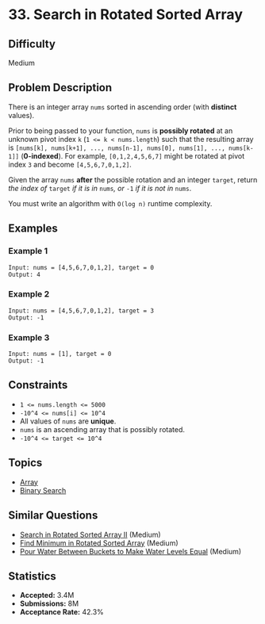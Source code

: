 # 33. Search in Rotated Sorted Array

## Difficulty

Medium

## Problem Description

There is an integer array `nums` sorted in ascending order (with **distinct** values).

Prior to being passed to your function, `nums` is **possibly rotated** at an unknown pivot index `k` (`1 <= k < nums.length`) such that the resulting array is `[nums[k], nums[k+1], ..., nums[n-1], nums[0], nums[1], ..., nums[k-1]]` (**0-indexed**). For example, `[0,1,2,4,5,6,7]` might be rotated at pivot index `3` and become `[4,5,6,7,0,1,2]`.

Given the array `nums` **after** the possible rotation and an integer `target`, return *the index of* `target` *if it is in* `nums`*, or* `-1` *if it is not in* `nums`.

You must write an algorithm with `O(log n)` runtime complexity.

## Examples

### Example 1

```
Input: nums = [4,5,6,7,0,1,2], target = 0
Output: 4
```

### Example 2

```
Input: nums = [4,5,6,7,0,1,2], target = 3
Output: -1
```

### Example 3

```
Input: nums = [1], target = 0
Output: -1
```

## Constraints

- `1 <= nums.length <= 5000`
- `-10^4 <= nums[i] <= 10^4`
- All values of `nums` are **unique**.
- `nums` is an ascending array that is possibly rotated.
- `-10^4 <= target <= 10^4`

## Topics

- [Array](/tag/array/)
- [Binary Search](/tag/binary-search/)

## Similar Questions

- [Search in Rotated Sorted Array II](/problems/search-in-rotated-sorted-array-ii/) (Medium)
- [Find Minimum in Rotated Sorted Array](/problems/find-minimum-in-rotated-sorted-array/) (Medium)
- [Pour Water Between Buckets to Make Water Levels Equal](/problems/pour-water-between-buckets-to-make-water-levels-equal/) (Medium)

## Statistics

- **Accepted:** 3.4M
- **Submissions:** 8M
- **Acceptance Rate:** 42.3%
